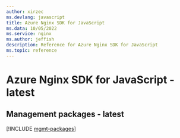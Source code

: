 ```yaml
---
author: xirzec
ms.devlang: javascript
title: Azure Nginx SDK for JavaScript
ms.data: 10/05/2022
ms.service: nginx
ms.author: jeffish
description: Reference for Azure Nginx SDK for JavaScript
ms.topic: reference
---
```

# Azure Nginx SDK for JavaScript - latest

## Management packages - latest
[!INCLUDE [mgmt-packages](nginx-mgmt-index.md)]